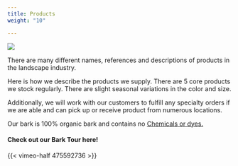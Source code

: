 ```yaml
---
title: Products
weight: "10"

---
```

![](/imgs/products-five-barks.jpg)

There are many different names, references and descriptions of products in the landscape industry.

Here is how we describe the products we supply. There are 5 core products we stock regularly. There are slight seasonal variations in the color and size.

Additionally, we will work with our customers to fulfill any specialty orders if we are able and can pick up or receive product from numerous locations.

Our bark is 100% organic bark and contains no [Chemicals or dyes. ]()

#### Check out our Bark Tour here!

{{< vimeo-half 475592736 >}}